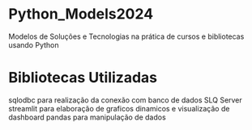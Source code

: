 # Python_Models2024
Modelos de Soluções e Tecnologias na prática de cursos e bibliotecas usando Python

# Bibliotecas Utilizadas
sqlodbc para realização da conexão com banco de dados SLQ Server
streamlit para elaboração de graficos dinamicos e visualização de dashboard
pandas para manipulação de dados


